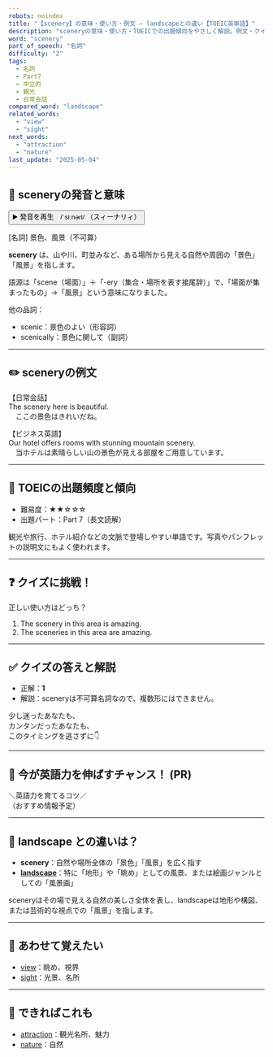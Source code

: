 ```yaml
---
robots: noindex
title: "【scenery】の意味・使い方・例文 ― landscapeとの違い【TOEIC英単語】"
description: "sceneryの意味・使い方・TOEICでの出題傾向をやさしく解説。例文・クイズ付きでlandscapeとの違いもわかりやすく学べます。"
word: "scenery"
part_of_speech: "名詞"
difficulty: "2"
tags:
  - 名詞
  - Part7
  - 中立的
  - 観光
  - 日常会話
compared_word: "landscape"
related_words:
  - "view"
  - "sight"
next_words:
  - "attraction"
  - "nature"
last_update: "2025-05-04"
---
```


## 🔰 sceneryの発音と意味

<button class="play-audio" onclick="playTTS('scenery')">
  <span class="play-audio-main">
    ▶️ 発音を再生　/ˈsiːnəri/
  </span>
  <span class="play-audio-sub">
    （スィーナリィ）
  </span>
</button>

[名詞] 景色、風景（不可算）

**scenery** は、山や川、町並みなど、ある場所から見える自然や周囲の「景色」「風景」を指します。

語源は「scene（場面）」＋「-ery（集合・場所を表す接尾辞）」で、「場面が集まったもの」→「風景」という意味になりました。

他の品詞：  
- scenic：景色のよい（形容詞）
- scenically：景色に関して（副詞）

---

## ✏️ sceneryの例文

【日常会話】  
The scenery here is beautiful.  
　ここの景色はきれいだね。

【ビジネス英語】  
Our hotel offers rooms with stunning mountain scenery.  
　当ホテルは素晴らしい山の景色が見える部屋をご用意しています。

---

## 🎯 TOEICの出題頻度と傾向

- 難易度：★★☆☆☆
- 出題パート：Part 7（長文読解）

観光や旅行、ホテル紹介などの文脈で登場しやすい単語です。写真やパンフレットの説明文にもよく使われます。

---

## ❓ クイズに挑戦！

正しい使い方はどっち？

1. The scenery in this area is amazing.  
2. The sceneries in this area are amazing.

---

## ✅ クイズの答えと解説

- 正解：**1**
- 解説：sceneryは不可算名詞なので、複数形にはできません。

少し迷ったあなたも、  
カンタンだったあなたも、  
このタイミングを逃さずに👇️

---

## 🚀 今が英語力を伸ばすチャンス！ (PR)

<div class="info-center">
＼英語力を育てるコツ／<br>  
（おすすめ情報予定）
</div>

---

## 🤔  landscape との違いは？

- **scenery**：自然や場所全体の「景色」「風景」を広く指す
- **[landscape](/landscape)**：特に「地形」や「眺め」としての風景、または絵画ジャンルとしての「風景画」

sceneryはその場で見える自然の美しさ全体を表し、landscapeは地形や構図、または芸術的な視点での「風景」を指します。

---

## 🧩 あわせて覚えたい

- [view](/view)：眺め、視界
- [sight](/sight)：光景、名所

---

## 📖 できればこれも

- [attraction](/attraction)：観光名所、魅力
- [nature](/nature)：自然

<!-- cvid: aid09_bid04 -->
